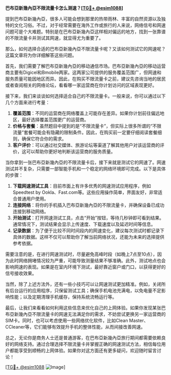 **巴布亞新幾內亞不限流量卡怎么测速？[[TG💪+ @esim1088](https://t.me/s/esim1088)]**

提到巴布亞新幾內亞，很多人可能会想到那里的热带雨林、丰富的自然资源以及独特的文化习俗。不过，对于经常需要在海外工作或旅行的人来说，网络信号和网速问题可是个大难题。特别是在巴布亞新幾內亞这样相对偏远的地方，找到一张靠谱的不限流量卡并测试其网速，就显得尤为重要了。

那么，如何选择合适的巴布亞新幾內亞不限流量卡呢？又该如何测试它的网速呢？这篇文章将为你详细解答这些问题。

首先，我们需要了解巴布亞新幾內亞的移动通信市场。巴布亞新幾內亞的移动运营商主要有Digicel和Bmobile两家。这两家公司提供的服务覆盖范围广，但网速和服务质量可能因地区而异。因此，在购买不限流量卡之前，建议先咨询当地的居民或者查阅相关的网络论坛，看看哪一家运营商在你计划访问的区域表现更好。

接下来，我们来谈谈如何选择适合自己的不限流量卡。一般来说，你可以通过以下几个方面来进行考量：

1. **覆盖范围**：不同的运营商在网络覆盖上可能存在差异。如果你计划前往偏远地区，最好选择覆盖范围更广的运营商。
2. **价格与套餐**：虽然题目中提到的是“不限流量卡”，但实际上很多所谓的“不限流量”套餐可能会有隐藏的限制条件。因此，在购买前一定要仔细阅读套餐细则，确保它符合你的需求。
3. **客户评价**：可以通过社交媒体、旅游论坛等渠道了解其他用户对该运营商的评价，这可以帮助你更好地判断该运营商的服务质量。

当你拿到一张巴布亞新幾內亞的不限流量卡后，接下来就是测试它的网速了。网速测试并不复杂，只需要一部智能手机和一个稳定的网络环境即可完成。以下是具体的步骤：

1. **下载网速测试工具**：目前市面上有许多优秀的网速测试应用程序，例如Speedtest by Ookla、Fast.com等。这些应用操作简单，界面友好，非常适合普通用户使用。
2. **连接网络**：将你的手机插入巴布亞新幾內亞的不限流量卡，并确保设备已成功连接到移动网络。
3. **开始测试**：打开网速测试工具，点击“开始”按钮，等待几秒钟即可看到结果。通常情况下，测试结果会显示上传速度、下载速度以及延迟时间等信息。
4. **记录数据**：为了便于比较不同时间段内的网速变化，建议每次测试时都记录下具体的数据。这样不仅可以帮助你了解当前网络状况，还能为未来的选择提供参考依据。

需要注意的是，在进行网速测试时，尽量避免高峰时段（如晚上7点至10点），因为此时网络拥堵情况较为严重，可能导致测量结果不够准确。此外，测试地点也会影响网速的表现。如果是在室内环境下测试，最好靠近窗户或门口，以获得更好的信号接收效果。

当然，除了上述方法外，还有一些小技巧可以让网速测试更加精准。例如，关闭所有后台运行的应用程序，只保留测试工具；确保手机电池充满电，以免电量不足影响性能；以及定期清理手机缓存，保持系统流畅运行等。

最后，让我们来看看如何利用这些信息来优化自己的上网体验。如果你发现某张巴布亞新幾內亞不限流量卡的网速无法满足你的需求，不妨尝试更换另一家运营商的SIM卡。同时，也可以考虑使用一些网络优化软件，比如Clean Master、CCleaner等，它们能够有效提升手机的整体性能，从而间接改善网速。

总之，无论你是商务人士还是普通游客，在巴布亞新幾內亞旅行期间都需要依赖良好的网络支持。通过合理选择不限流量卡并掌握正确的网速测试方法，相信每位用户都能享受到顺畅的上网体验。如果你对这方面还有更多疑问，欢迎随时留言讨论！

[[TG💪+ @esim1088](https://t.me/s/esim1088) ![Image](https://i.postimg.cc/4NQfJmqS/Snipaste-2025-05-13-00-14-12.png)]